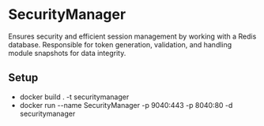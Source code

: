 # SecurityManager    
Ensures security and efficient session management by working with a Redis database. Responsible for token generation, validation, and handling module snapshots for data integrity.  


## Setup       
- docker build . -t securitymanager    
- docker run --name SecurityManager -p 9040:443 -p 8040:80 -d securitymanager  